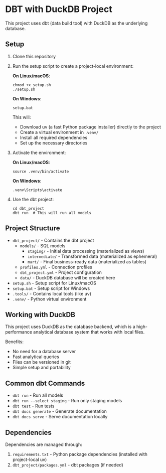 # DBT with DuckDB Project

This project uses dbt (data build tool) with DuckDB as the underlying database.

## Setup

1. Clone this repository

2. Run the setup script to create a project-local environment:

   **On Linux/macOS**:
   ```
   chmod +x setup.sh
   ./setup.sh
   ```

   **On Windows**:
   ```
   setup.bat
   ```
   
   This will:
   - Download uv (a fast Python package installer) directly to the project
   - Create a virtual environment in `.venv/`
   - Install all required dependencies 
   - Set up the necessary directories

3. Activate the environment:

   **On Linux/macOS**:
   ```
   source .venv/bin/activate
   ```

   **On Windows**:
   ```
   .venv\Scripts\activate
   ```

4. Use the dbt project:
   ```
   cd dbt_project
   dbt run  # This will run all models
   ```
   
## Project Structure

- `dbt_project/` - Contains the dbt project
  - `models/` - SQL models
    - `staging/` - Initial data processing (materialized as views)
    - `intermediate/` - Transformed data (materialized as ephemeral)
    - `mart/` - Final business-ready data (materialized as tables)
  - `profiles.yml` - Connection profiles
  - `dbt_project.yml` - Project configuration
  - `data/` - DuckDB database will be created here
- `setup.sh` - Setup script for Linux/macOS
- `setup.bat` - Setup script for Windows
- `.tools/` - Contains local tools (like uv)
- `.venv/` - Python virtual environment

## Working with DuckDB

This project uses DuckDB as the database backend, which is a high-performance analytical database system that works with local files.

Benefits:
- No need for a database server
- Fast analytical queries
- Files can be versioned in git
- Simple setup and portability

## Common dbt Commands

- `dbt run` - Run all models
- `dbt run --select staging` - Run only staging models
- `dbt test` - Run tests
- `dbt docs generate` - Generate documentation
- `dbt docs serve` - Serve documentation locally

## Dependencies

Dependencies are managed through:
1. `requirements.txt` - Python package dependencies (installed with project-local uv)
2. `dbt_project/packages.yml` - dbt packages (if needed) 